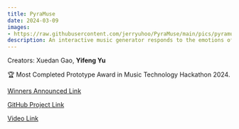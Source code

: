 ```yaml
---
title: PyraMuse
date: 2024-03-09
images:
- https://raw.githubusercontent.com/jerryuhoo/PyraMuse/main/pics/pyramuse-main.jpg
description: An interactive music generator responds to the emotions of users' speech input.
---
```


Creators: Xuedan Gao, **Yifeng Yu**

🏆 Most Completed Prototype Award in Music Technology Hackathon 2024.

[Winners Announced Link](https://www.linkedin.com/feed/update/urn:li:activity:7184710523555303426/)

[GitHub Project Link](https://github.com/jerryuhoo/PyraMuse)

[Video Link](https://www.youtube.com/watch?v=Ce494Tpk0Xg)